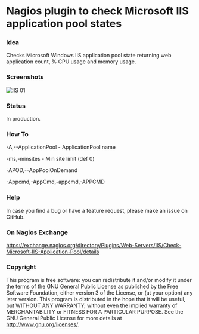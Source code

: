 # Nagios plugin to check Microsoft IIS application pool states

### Idea

Checks Microsoft Windows IIS application pool state returning web application count, % CPU usage and memory usage.

### Screenshots

![IIS 01](/../screenshots/check-ms-iis-application-pool-outputs.png?raw=true "IIS Application Pool Outputs")

### Status

In production. 

### How To

-A,--ApplicationPool - ApplicationPool name

-ms,-minsites - Min site limit (def 0)

-APOD,--AppPoolOnDemand

-Appcmd,-AppCmd,-appcmd,-APPCMD

### Help

In case you find a bug or have a feature request, please make an issue on GitHub. 

### On Nagios Exchange

https://exchange.nagios.org/directory/Plugins/Web-Servers/IIS/Check-Microsoft-IIS-Application-Pool/details

### Copyright

This program is free software: you can redistribute it and/or modify it under the terms of the GNU General Public 
License as published by the Free Software Foundation, either version 3 of the License, or (at your option) any later 
version. This program is distributed in the hope that it will be useful, but WITHOUT ANY WARRANTY; without even the 
implied warranty of MERCHANTABILITY or FITNESS FOR A PARTICULAR PURPOSE. See the GNU General Public License for more 
details at <http://www.gnu.org/licenses/>.
